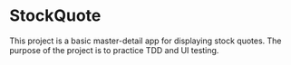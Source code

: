 # StockQuote

This project is a basic master-detail app for displaying stock quotes. The purpose of the project is to practice TDD and UI testing.
